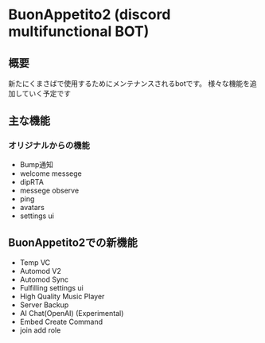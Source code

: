 # BuonAppetito2 (discord multifunctional BOT)
## 概要
新たにくまさばで使用するためにメンテナンスされるbotです。
様々な機能を追加していく予定です
## 主な機能
### オリジナルからの機能
- Bump通知
- welcome messege
- dipRTA 
- messege observe
- ping
- avatars
- settings ui
## BuonAppetito2での新機能
- Temp VC
- Automod V2 
- Automod Sync
- Fulfilling settings ui
- High Quality Music Player
- Server Backup
- AI Chat(OpenAI) (Experimental)
- Embed Create Command
- join add role